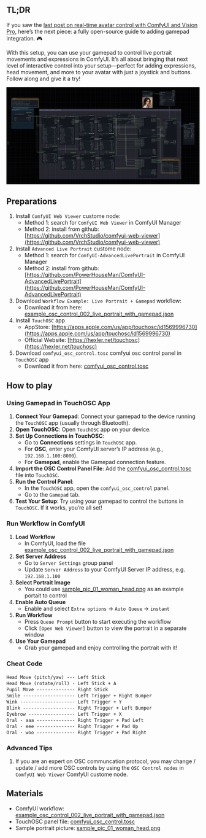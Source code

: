 ## TL;DR

If you saw the [last post on real-time avatar control with ComfyUI and Vision Pro](https://www.reddit.com/r/comfyui/comments/1fyokln/update_realtime_avatar_control_with_comfyui_and/), here’s the next piece: a fully open-source guide to adding gamepad integration. 🎮

With this setup, you can use your gamepad to control live portrait movements and expressions in ComfyUI. It’s all about bringing that next level of interactive control into your setup—perfect for adding expressions, head movement, and more to your avatar with just a joystick and buttons. Follow along and give it a try!

![](../example_workflows/example_osc_control_002_live_portrait_with_gamepad.png)

## Preparations

1. Install `ComfyUI Web Viewer` custome node: 
   - Method 1: search for `ComfyUI Web Viewer` in ComfyUI Manager
   - Method 2: install from github: [https://github.com/VrchStudio/comfyui-web-viewer](https://github.com/VrchStudio/comfyui-web-viewer)
2. Install `Advanced Live Portrait` custome node: 
   - Method 1: search for `ComfyUI-AdvancedLivePortrait` in ComfyUI Manager
   - Method 2: install from github: [https://github.com/PowerHouseMan/ComfyUI-AdvancedLivePortrait](https://github.com/PowerHouseMan/ComfyUI-AdvancedLivePortrait)
3. Download `Workflow Example: Live Portrait + Gamepad` workflow:
   - Download it from here: [example_osc_control_002_live_portrait_with_gamepad.json](https://github.com/VrchStudio/comfyui-web-viewer/blob/main/example_workflows/example_osc_control_002_live_portrait_with_gamepad.json)
4. Install `TouchOSC` app
   - AppStore: [https://apps.apple.com/us/app/touchosc/id1569996730](https://apps.apple.com/us/app/touchosc/id1569996730)
   - Official Website: [https://hexler.net/touchosc](https://hexler.net/touchosc)
5. Download `comfyui_osc_control.tosc` comfyui osc control panel in `TouchOSC` app
   - Download it from here: [comfyui_osc_control.tosc](https://github.com/VrchStudio/comfyui-web-viewer/blob/main/assets/touchosc/comfyui_osc_control.tosc)

## How to play

### Using Gamepad in TouchOSC App

1. **Connect Your Gamepad**: Connect your gamepad to the device running the `TouchOSC` app (usually through Bluetooth).
2. **Open TouchOSC**: Open `TouchOSC` app on your device.
3. **Set Up Connections in TouchOSC**:  
   - Go to **Connections** settings in `TouchOSC` app.
   - For **OSC**, enter your ComfyUI server’s IP address (e.g., `192.168.1.100:8000`).
   - For **Gamepad**, enable the Gamepad connection feature.
4. **Import the OSC Control Panel File**: Add the [comfyui_osc_control.tosc](https://github.com/VrchStudio/comfyui-web-viewer/blob/main/assets/touchosc/comfyui_osc_control.tosc) file into `TouchOSC`.
5. **Run the Control Panel**:  
   - In the `TouchOSC` app, open the `comfyui_osc_control` panel.
   - Go to the `Gamepad` tab.
6. **Test Your Setup**: Try using your gamepad to control the buttons in `TouchOSC`. If it works, you’re all set!

### Run Workflow in ComfyUI

1. **Load Workflow**
   - In ComfyUI, load the file [example_osc_control_002_live_portrait_with_gamepad.json](https://github.com/VrchStudio/comfyui-web-viewer/blob/main/example_workflows/example_osc_control_002_live_portrait_with_gamepad.json)
2. **Set Server Address**
   - Go to `Server Settings` group panel
   - Update `Server Address` to your ComfyUI Server IP address, e.g. `192.168.1.100`
3. **Select Portrait Image**
   - You could use [sample_pic_01_woman_head.png](https://raw.githubusercontent.com/VrchStudio/comfyui-web-viewer/refs/heads/main/assets/images/sample_pic_01_woman_head.png) as an example portait to control
4. **Enable Auto Queue**
   - Enable and select `Extra options` -> `Auto Queue` -> `instant`
5. **Run Workflow**
   - Press `Queue Prompt` button to start executing the workflow
   - Click `[Open Web Viewer]` button to view the portrait in a separate window
6. **Use Your Gamepad**
   - Grab your gamepad and enjoy controlling the portrait with it!

### Cheat Code

```
Head Move (pitch/yaw) --- Left Stick
Head Move (rotate/roll) - Left Stick + A
Pupil Move -------------- Right Stick
Smile ------------------- Left Trigger + Right Bumper
Wink -------------------- Left Trigger + Y
Blink ------------------- Right Trigger + Left Bumper
Eyebrow ----------------- Left Trigger + X
Oral - aaa -------------- Right Trigger + Pad Left
Oral - eee -------------- Right Trigger + Pad Up
Oral - woo -------------- Right Trigger + Pad Right
```

### Advanced Tips

1. If you are an expert on OSC communcation protocol, you may change / update / add more OSC controls by using the `OSC Control nodes` in `ComfyUI Web Viewer` ComfyUI custome node.


## Materials

- ComfyUI workflow: [example_osc_control_002_live_portrait_with_gamepad.json](https://github.com/VrchStudio/comfyui-web-viewer/blob/main/example_workflows/example_osc_control_002_live_portrait_with_gamepad.json)
- TouchOSC panel file: [comfyui_osc_control.tosc](https://github.com/VrchStudio/comfyui-web-viewer/blob/main/assets/touchosc/comfyui_osc_control.tosc)
- Sample portrait picture: [sample_pic_01_woman_head.png](https://raw.githubusercontent.com/VrchStudio/comfyui-web-viewer/refs/heads/main/assets/images/sample_pic_01_woman_head.png)
